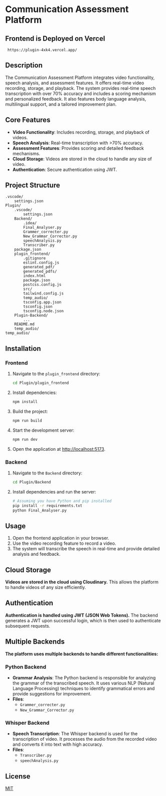 # Communication Assessment Platform

## Frontend is Deployed on Vercel
``` https://plugin-4xk4.vercel.app/```

## Description
The Communication Assessment Platform integrates video functionality, speech analysis, and assessment features. It offers real-time video recording, storage, and playback. The system provides real-time speech transcription with over 70% accuracy and includes a scoring mechanism and personalized feedback. It also features body language analysis, multilingual support, and a tailored improvement plan.

## Core Features
- **Video Functionality**: Includes recording, storage, and playback of videos.
- **Speech Analysis**: Real-time transcription with >70% accuracy.
- **Assessment Features**: Provides scoring and detailed feedback mechanisms.
- **Cloud Storage**: Videos are stored in the cloud to handle any size of video.
- **Authentication**: Secure authentication using JWT.

## Project Structure
```
.vscode/
    settings.json
Plugin/
    .vscode/
        settings.json
    Backend/
        .idea/
        Final_Analyser.py
        Grammer_correcter.py
        New_Grammar_Corrector.py
        speechAnalysis.py
        Transcriber.py
    package.json
    plugin_frontend/
        .gitignore
        eslint.config.js
        generated_pdf/
        generated_pdfs/
        index.html
        package.json
        postcss.config.js
        src/
        tailwind.config.js
        temp_audio/
        tsconfig.app.json
        tsconfig.json
        tsconfig.node.json
    Plugin-Backend/
        ...
    README.md
    temp_audio/
temp_audio/
```

## Installation

### Frontend
1. Navigate to the `plugin_frontend` directory:
    ```bash
    cd Plugin/plugin_frontend
    ```
2. Install dependencies:
    ```bash
    npm install
    ```
3. Build the project:
    ```bash
    npm run build
    ```
4. Start the development server:
    ```bash
    npm run dev
    ```
5. Open the application at [http://localhost:5173](http://localhost:5173).

### Backend
1. Navigate to the `Backend` directory:
    ```bash
    cd Plugin/Backend
    ```
2. Install dependencies and run the server:
    ```bash
    # Assuming you have Python and pip installed
    pip install -r requirements.txt
    python Final_Analyser.py
    ```

## Usage
1. Open the frontend application in your browser.
2. Use the video recording feature to record a video.
3. The system will transcribe the speech in real-time and provide detailed analysis and feedback.

## Cloud Storage
**Videos are stored in the cloud using Cloudinary.** This allows the platform to handle videos of any size efficiently.

## Authentication
**Authentication is handled using JWT (JSON Web Tokens).** The backend generates a JWT upon successful login, which is then used to authenticate subsequent requests.

## Multiple Backends
**The platform uses multiple backends to handle different functionalities:**

### Python Backend
- **Grammar Analysis**: The Python backend is responsible for analyzing the grammar of the transcribed speech. It uses various NLP (Natural Language Processing) techniques to identify grammatical errors and provide suggestions for improvement.
- **Files**:
  - `Grammer_correcter.py`
  - `New_Grammar_Corrector.py`

### Whisper Backend
- **Speech Transcription**: The Whisper backend is used for the transcription of video. It processes the audio from the recorded video and converts it into text with high accuracy.
- **Files**:
  - `Transcriber.py`
  - `speechAnalysis.py`

## License
[MIT](https://choosealicense.com/licenses/mit/)
